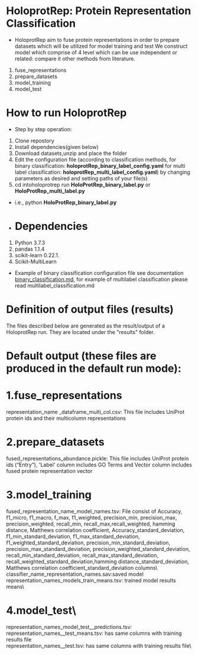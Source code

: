 # HoloprotRep: Protein Representation Classification

- HoloprotRep aim to fuse protein representations in order to prepare datasets which will be utilized for model training and test
We construct model which comprise of 4 level which can be use independent or related:
compare it other methods from literature.

1.	fuse_representations
2.	prepare_datasets
3.	model_training
4.	model_test

# How to run HoloprotRep 

- Step by step operation:
1. Clone repostory
2. Install dependencies(given below)
3. Download datasets,unzip and place the folder
4. Edit the configuration file (according to classification methods, for binary classification: **holoprotRep_binary_label_config.yaml** for multi label classification: **holoprotRep_multi_label_config.yaml**) by changing parameters as desired and setting paths of your file(s)
5. cd intoholoprotrep run **HoloProtRep_binary_label.py** or **HoloProtRep_multi_label.py**
- i.e., python **HoloProtRep_binary_label.py**

- # Dependencies
1.	Python 3.7.3
2.	pandas 1.1.4
3.	scikit-learn 0.22.1.
4.	Scikit-MultiLearn

- Example of binary classification configuration file see documentation [binary_classification.md](../binary_classification.md), for example of multilabel classification please read multilabel_classification.md


# Definition of output files (results)
The files described below are generated as the result/output of a HoloprotRep run. They are located under the "results" folder. 
# Default output (these files are produced in the default run mode):
# 1.fuse_representations
representation_name _dataframe_multi_col.csv: This file includes UniProt protein ids and their  multicolumn representations
# 2.prepare_datasets
fused_representations_abundance.pickle: This file includes UniProt protein ids (“Entry”), 'Label' column includes GO Terms and Vector column includes fused protein representation vector
# 3.model_training
fused_representation_name_model_names.tsv: File consist of  Accuracy, f1_micro, f1_macro, f_max, f1_weighted, precision_min, precision_max, precision_weighted, recall_min, recall_max,recall_weighted, hamming distance, Matthews correlation coefficient, Accuracy_standard_deviation, f1_min_standard_deviation, f1_max_standard_deviation,  f1_weighted_standard_deviation, precision_min_standard_deviation, precision_max_standard_deviation, precision_weighted_standard_deviation, recall_min_standard_deviation, recall_max_standard_deviation, recall_weighted_standard_deviation,hamming distance_standard_deviation, Matthews correlation coefficient_standard_deviation columns\ 
classifier_name_representation_names.sav:saved model\
representation_names_models_train_means.tsv:	trained model results means\
# 4.model_test\
representation_names_model_test__predictions.tsv:\
representation_names__test_means.tsv: has same columns with training results file\
representation_names__test.tsv: has same columns with training results file\
